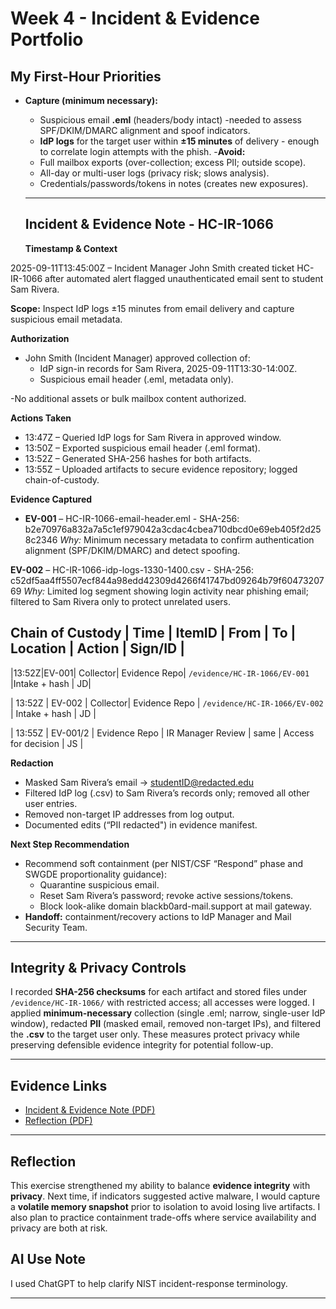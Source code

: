 # Week 4 - Incident & Evidence Portfolio

## My First-Hour Priorities
- **Capture (minimum necessary):**
  - Suspicious email **.eml** (headers/body intact) -needed to assess SPF/DKIM/DMARC alignment and spoof indicators.
  - **IdP logs** for the target user within **±15 minutes** of delivery - enough to correlate login attempts with the phish.
-**Avoid:**
  - Full mailbox exports (over-collection; excess PII; outside scope).
  - All-day or multi-user logs (privacy risk; slows analysis).
  - Credentials/passwords/tokens in notes (creates new exposures).

  ---

  ## Incident & Evidence Note - HC-IR-1066

  **Timestamp & Context**

2025-09-11T13:45:00Z – Incident Manager John Smith created ticket HC-IR-1066 after automated alert flagged unauthenticated email sent to student Sam Rivera.  

**Scope:** Inspect IdP logs ±15 minutes from email delivery and capture suspicious email metadata. 

**Authorization**

- John Smith (Incident Manager) approved collection of: 
  - IdP sign-in records for Sam Rivera, 2025-09-11T13:30-14:00Z. 
  - Suspicious email header (.eml, metadata only). 

-No additional assets or bulk mailbox content authorized. 

**Actions Taken**

- 13:47Z – Queried IdP logs for Sam Rivera in approved window.  
- 13:50Z – Exported suspicious email header (.eml format). 
- 13:52Z – Generated SHA-256 hashes for both artifacts.  
- 13:55Z – Uploaded artifacts to secure evidence repository; logged chain-of-custody. 

**Evidence Captured**

- **EV-001** – HC-IR-1066-email-header.eml - SHA-256: b2e70976a832a7a5c1ef979042a3cdac4cbea710dbcd0e69eb405f2d258c2346 
*Why:* Minimum necessary metadata to confirm authentication alignment (SPF/DKIM/DMARC) and detect spoofing. 

**EV-002** – HC-IR-1066-idp-logs-1330-1400.csv - SHA-256: c52df5aa4ff5507ecf844a98edd42309d4266f41747bd09264b79f6047320769 
*Why:* Limited log segment showing login activity near phishing email; filtered to Sam Rivera only to protect unrelated users. 

**Chain of Custody**
| Time | ItemID | From   | To  | Location | Action  | Sign/ID |
--------------------
|13:52Z|EV-001| Collector| Evidence Repo| `/evidence/HC-IR-1066/EV-001` |Intake + hash  | JD|

| 13:52Z | EV-002  | Collector| Evidence Repo | `/evidence/HC-IR-1066/EV-002`    | Intake + hash  | JD      |

| 13:55Z | EV-001/2 | Evidence Repo | IR Manager Review | same | Access for decision | JS  |

 

**Redaction**

- Masked Sam Rivera’s email -> studentID@redacted.edu 
- Filtered IdP log (.csv) to Sam Rivera’s records only; removed all other user entries. 
- Removed non-target IP addresses from log output. 
- Documented edits (“PII redacted") in evidence manifest. 
 
**Next Step Recommendation**
- Recommend soft containment (per NIST/CSF “Respond” phase and SWGDE proportionality guidance): 
  - Quarantine suspicious email. 
  - Reset Sam Rivera’s password; revoke active sessions/tokens.  
  - Block look-alike domain blackb0ard-mail.support at mail gateway. 
- **Handoff:** containment/recovery actions to IdP Manager and Mail Security Team. 

---

## Integrity & Privacy Controls
I recorded **SHA-256 checksums** for each artifact and stored files under `/evidence/HC-IR-1066/` with restricted access; all accesses were logged. I applied **minimum-necessary** collection (single .eml; narrow, single-user IdP window), redacted **PII** (masked email, removed non-target IPs), and filtered the **.csv** to the target user only. These measures protect privacy while preserving defensible evidence integrity for potential follow-up.

--- 

## Evidence Links
- [Incident & Evidence Note (PDF)](../docs/week4-incidentnote.pdf)
- [Reflection (PDF)](../docs/week4-reflection.pdf)

---

## Reflection
This exercise strengthened my ability to balance **evidence integrity** with **privacy**. Next time, if indicators suggested active malware, I would capture a **volatile memory snapshot** prior to isolation to avoid losing live artifacts. I also plan to practice containment trade-offs where service availability and privacy are both at risk.

## AI Use Note
I used ChatGPT to help clarify NIST incident-response terminology.

---
